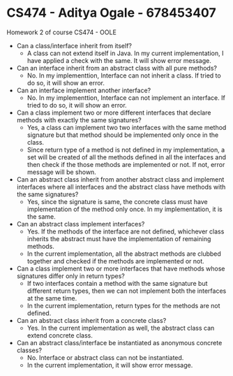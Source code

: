 # CS474 - Aditya Ogale - 678453407
Homework 2 of course CS474 - OOLE

- Can a class/interface inherit from itself?
    - A class can not extend itself in Java. In my current implementation, I have applied a check with the same. It will show error message.
- Can an interface inherit from an abstract class with all pure methods?
    - No. In my implementtion, Interface can not inherit a class. If tried to do so, it will show an error.
- Can an interface implement another interface?
    - No. In my implementtion, Interface can not implement an interface. If tried to do so, it will show an error.
- Can a class implement two or more different interfaces that declare methods with exactly the same signatures?
    - Yes, a class can implement two two interfaces with the same method signature but that method should be implemented only once in the class. 
    - Since return type of a method is not defined in my implementation, a set will be created of all the methods defined in all the interfaces and then check if the those methods are implemented or not. If not, error message will be shown.
- Can an abstract class inherit from another abstract class and implement interfaces where all interfaces and the abstract class have methods with the same signatures?
    - Yes, since the signature is same, the concrete class must have implementation of the method only once. In my implementation, it is the same.
- Can an abstract class implement interfaces?
    - Yes. If the methods of the interface are not defined, whichever class inherits the abstract must have the implementation of remaining methods.
    - In the current implementation, all the abstract methods are clubbed together and checked if the methods are implemented or not.
- Can a class implement two or more interfaces that have methods whose signatures differ only in return types? 
    - If two interfaces contain a method with the same signature but different return types, then we can not implement both the interfaces at the same time.
    - In the current implementation, return types for the methods are not defined. 
- Can an abstract class inherit from a concrete class?
    - Yes. In the current implementation as well, the abstract class can extend concrete class. 
- Can an abstract class/interface be instantiated as anonymous concrete classes?
    - No. Interface or abstract class can not be instantiated. 
    - In the current implementation, it will show error message.

